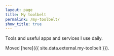 ```yaml
---
layout: page
title: My toolbelt
permalink: /my-toolbelt/
show_title: true
---
```


Tools and useful apps and services I use daily.

Moved [here]({{ site.data.external.my-toolbelt }}).
